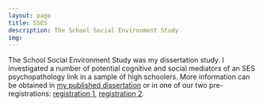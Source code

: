 ```yaml
---
layout: page
title: SSES
description: The School Social Environment Study
img: 
---
```


The School Social Environment Study was my dissertation study. I investigated a number of potential cognitive and social mediators of an SES psychopathology link in a sample of high schoolers. More information can be obtained in [my published dissertation](https://digital.lib.washington.edu/researchworks/handle/1773/48103) or in one of our two pre-registrations: [registration 1](https://osf.io/4urtq/), [registration 2](https://osf.io/vun9p/). 